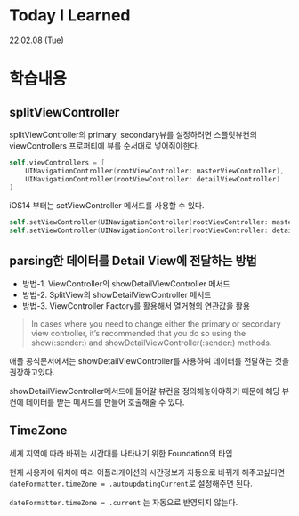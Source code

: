 # Today I Learned

22.02.08 (Tue)

# 학습내용

## splitViewController

splitViewController의 primary, secondary뷰를 설정하려면 스플릿뷰컨의 viewControllers 프로퍼티에 뷰를 순서대로 넣어줘야한다.

```swift
self.viewControllers = [
    UINavigationController(rootViewController: masterViewController),
    UINavigationController(rootViewController: detailViewController)
]
```

iOS14 부터는 setViewController 메서드를 사용할 수 있다.

```swift
self.setViewController(UINavigationController(rootViewController: masterViewController), for: .primary)
self.setViewController(UINavigationController(rootViewController: detailViewController), for: .secondary)
```

## parsing한 데이터를 Detail View에 전달하는 방법
- 방법-1. ViewController의 showDetailViewController 메서드
- 방법-2. SplitView의 showDetailViewController 메서드
- 방법-3. ViewController Factory를 활용해서 열거형의 연관값을 활용

>In cases where you need to change either the primary or secondary view controller, it’s recommended that you do so using the show(:sender:) and showDetailViewController(:sender:) methods.

애플 공식문서에서는 showDetailViewController를 사용하여 데이터를 전달하는 것을 권장하고있다.

showDetailViewController메서드에 들어갈 뷰컨을 정의해놓아야하기 때문에 해당 뷰컨에 데이터를 받는 메서드를 만들어 호출해줄 수 있다.

## TimeZone

세계 지역에 따라 바뀌는 시간대를 나타내기 위한 Foundation의 타입

현재 사용자에 위치에 따라 어플리케이션의 시간정보가 자동으로 바뀌게 해주고싶다면 `dateFormatter.timeZone = .autoupdatingCurrent`로 설정해주면 된다.

`dateFormatter.timeZone = .current` 는 자동으로 반영되지 않는다.

